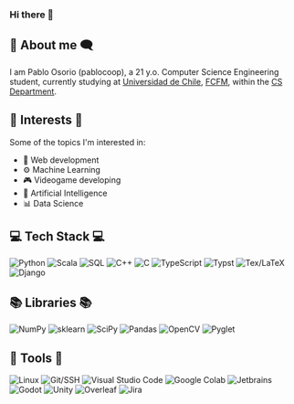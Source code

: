 ### Hi there 👋

## 💬 About me 🗨️

I am Pablo Osorio (pablocoop), a 21 y.o. Computer Science Engineering student, currently studying at [Universidad de Chile](https://uchile.cl), [FCFM](https://ingenieria.uchile.cl), within the [CS Department](https://www.dcc.uchile.cl).



## 📍 Interests 📍
Some of the topics I'm interested in:

- 📶 Web development
- ⚙️ Machine Learning
- 🎮 Videogame developing
- 🧠 Artificial Intelligence
- 📊 Data Science

## 💻 Tech Stack 💻
![Python](https://img.shields.io/badge/Python-14354C?style=for-the-badge&logo=python&logoColor=white)
![Scala](https://img.shields.io/badge/Scala-DC322F?style=for-the-badge&logo=scala&logoColor=white)
![SQL](https://github.com/TheMilanMiracle/TheMilanMiracle/assets/128413050/8697c546-ea82-4b01-8450-8a32ef8064c5)
![C++](https://img.shields.io/badge/C%2B%2B-00599C?style=for-the-badge&logo=c%2B%2B&logoColor=white)
![C](https://img.shields.io/badge/C-00599C?style=for-the-badge&logo=c&logoColor=white)
![TypeScript](https://img.shields.io/badge/TypeScript-3178C6?style=for-the-badge&logo=typescript&logoColor=white)
![Typst](https://img.shields.io/badge/Typst-00BFFF?style=for-the-badge&logo=typst&logoColor=white)
![Tex/LaTeX](https://img.shields.io/badge/LaTeX-47A141?style=for-the-badge&logo=LaTeX&logoColor=white)
![Django](https://img.shields.io/badge/django-%23092E20.svg?style=for-the-badge&logo=django&logoColor=white)


## 📚 Libraries 📚
![NumPy](https://img.shields.io/badge/Numpy-777BB4?style=for-the-badge&logo=numpy&logoColor=white)
![sklearn](https://img.shields.io/badge/sklearn-F7931E?style=for-the-badge&logo=scikit-learn&logoColor=white)
![SciPy](https://img.shields.io/badge/SciPy-654FF0?style=for-the-badge&logo=SciPy&logoColor=white)
![Pandas](https://img.shields.io/badge/Pandas-2C2D72?style=for-the-badge&logo=pandas&logoColor=white)
![OpenCV](https://img.shields.io/badge/OpenCV-27338e?style=for-the-badge&logo=OpenCV&logoColor=white)
![Pyglet](https://img.shields.io/badge/Pyglet-FA8072?style=for-the-badge&logo=pyglet&logoColor=white)

## 💾 Tools 💾
![Linux](https://img.shields.io/badge/Linux-E95420?style=for-the-badge&logo=linux&logoColor=white)
![Git/SSH](https://img.shields.io/badge/Git/SSH-100000?style=for-the-badge&logo=github&logoColor=white)
![Visual Studio Code](https://img.shields.io/badge/VS_Code-0078D4?style=for-the-badge&logo=visual%20studio%20code&logoColor=white)
![Google Colab](https://img.shields.io/badge/Colab-F9AB00?style=for-the-badge&logo=googlecolab&color=525252)
![Jetbrains](https://img.shields.io/badge/JetBrains-100000?style=for-the-badge&logo=jetbrains&logoColor=white)
![Godot](https://img.shields.io/badge/Godot-478CBF?style=for-the-badge&logo=GodotEngine&logoColor=white)
![Unity](https://img.shields.io/badge/Unity-100000?style=for-the-badge&logo=unity&logoColor=white)
![Overleaf](https://img.shields.io/badge/Overleaf-47A141?style=for-the-badge&logo=Overleaf&logoColor=white)
![Jira](https://img.shields.io/badge/jira-%230A0FFF.svg?style=for-the-badge&logo=jira&logoColor=white)

<!--
**pablocoop/pablocoop** is a ✨ _special_ ✨ repository because its `README.md` (this file) appears on your GitHub profile.

Here are some ideas to get you started:

- 🔭 I’m currently working on ...
- 🌱 I’m currently learning ...
- 👯 I’m looking to collaborate on ...
- 🤔 I’m looking for help with ...
- 💬 Ask me about ...
- 📫 How to reach me: ...
- 😄 Pronouns: ...
- ⚡ Fun fact: ...
-->
